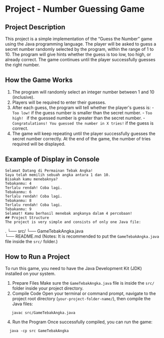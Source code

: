 # Project - Number Guessing Game
## Project Description
   This project is a simple implementation of the “Guess the Number” game using the Java programming language. The player will be asked to guess a secret number    randomly selected by the program, within the range of 1 to 10. The program will give hints whether the guess is too low, too high, or already correct. The game continues until the player successfully guesses the right number.
## How the Game Works
   1.	The program will randomly select an integer number between 1 and 10 (inclusive). 
   2.	Players will be required to enter their guesses. 
   3.	After each guess, the program will tell whether the player's guess is: 
      - `Too low!` if the guess number is smaller than the secret number. 
      - `Too high! ` if the guessed number is greater than the secret number. 
      - `Congratulations! You guessed the number in X tries!` if the guess is correct. 
   4.	The game will keep repeating until the player successfully guesses the secret number correctly. At the end of the game, the number of tries required will be displayed.
## Example of Display in Console
```
Selamat Datang di Permainan Tebak Angka!
Saya telah memilih sebuah angka antara 1 dan 10.
Bisakah kamu menebaknya?
Tebakanmu: 4
Terlalu rendah! Coba lagi.
Tebakanmu: 6
Terlalu rendah! Coba lagi.
Tebakanmu: 8
Terlalu rendah! Coba lagi.
Tebakanmu: 9
Selamat! Kamu berhasil menebak angkanya dalam 4 percobaan!
## Project Structure
The project is very simple and consists of only one Java file:
```
. 
└── src/ 
    └── GameTebakAngka.java 	
└── README.md
(Notes: It is recommended to put the `GameTebakAngka.java` file inside the `src/` folder.)
## How to Run a Project
To run this game, you need to have the Java Development Kit (JDK) installed on your system.
   1.	Prepare Files
      Make sure the `GameTebakAngka.java` file is inside the `src/` folder inside your project directory.
   2.	Compile Code
      Open your terminal or command prompt, navigate to the project root directory (`your-project-folder-name/`), then compile the Java files:
     	
 	   javac src/GameTebakAngka.java
      
   4.	Run the Program
      Once successfully compiled, you can run the game:
     	
      java -cp src GameTebakAngka
 	   
